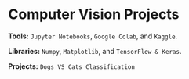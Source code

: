# Computer Vision Projects

**Tools:** `Jupyter Notebooks`, `Google Colab`, and `Kaggle`.

**Libraries:** `Numpy`, `Matplotlib`, and `TensorFlow & Keras`.

**Projects:** `Dogs VS Cats Classification`
